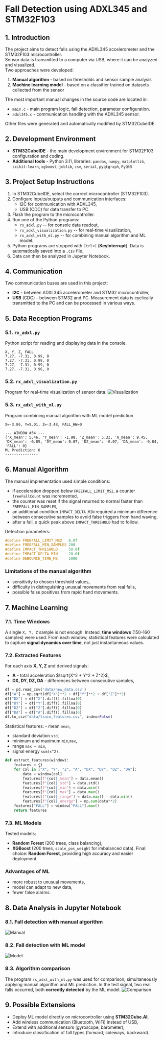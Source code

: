 # Fall Detection using ADXL345 and STM32F103

## 1. Introduction

The project aims to detect falls using the ADXL345 accelerometer and the
STM32F103 microcontroller.\
Sensor data is transmitted to a computer via USB, where it can be
analyzed and visualized.\
Two approaches were developed: 
1. **Manual algorithm** - based on thresholds and sensor sample analysis
2. **Machine learning model** - based on a classifier trained on datasets collected from the sensor

The most important manual changes in the source code are located in: 
- `main.c` - main program logic, fall detection, parameter configuration. 
- `adxl345.c` - communication handling with the ADXL345 sensor.

Other files were generated and automatically modified by STM32CubeIDE.

## 2. Development Environment

- **STM32CubeIDE** - the main development environment for STM32F103 configuration and coding.
- **Additional tools** - Python 3.11, libraries: `pandas`, `numpy`, `matplotlib`, `scikit-learn`, `xgboost`, `joblib`, `csv`, `serial`, `pyqtgraph`, `PyQt5`

## 3. Project Setup Instructions

1.  In STM32CubeIDE, select the correct microcontroller (STM32F103).
2.  Configure inputs/outputs and communication interfaces:
    -   I2C for communication with ADXL345,
    -   USB (CDC) for data transfer to PC.
3.  Flash the program to the microcontroller.
4.  Run one of the Python programs:
    -   `rx_adxl.py` -- for console data readout,
    -   `rx_adxl_visualization.py` -- for real-time visualization,
    -   `rx_adxl_with_ml.py` -- for combining manual algorithm and ML
        model.
5.  Python programs are stopped with `Ctrl+C` (**KeyInterrupt**). Data is automatically saved into a `.csv` file.
6.  Data can then be analyzed in Jupyter Notebook.

## 4. Communication

Two communication buses are used in this project: 
- **I2C** - between ADXL345 accelerometer and STM32 microcontroller,
- **USB** (CDC) - between STM32 and PC. Measurement data is cyclically transmitted to the PC and can be processed in various ways.

## 5. Data Reception Programs

### 5.1. `rx_adxl.py`

Python script for reading and displaying data in the console.

``` text
X, Y, Z, FALL
7.27, -7.31, 0.99, 0
7.27, -7.31, 0.99, 0
7.27, -7.31, 0.99, 0
7.27, -7.31, 0.96, 0
```

### 5.2. `rx_adxl_visualization.py`

Program for real-time visualization of sensor data.
![Visualization](Plots/vis.png)
### 5.3. `rx_adxl_with_ml.py` 
Program combining manual algorithm with ML model prediction.

``` text
X=-3.86, Y=5.01, Z=-3.48, FALL_HW=0

--- WINDOW #34 ---
{'X_mean': 5.46, 'Y_mean': -1.98, 'Z_mean': 5.33, 'A_mean': 9.45, 'DX_mean': -0.09, 'DY_mean': 0.07, 'DZ_mean': -0.07, 'DA_mean': -0.04, 'FALL': 0}
ML Prediction: 0
---------------
```

## 6. Manual Algorithm

The manual implementation used simple conditions: 
- if acceleration dropped below `FREEFALL_LIMIT_MS2`, a counter `freeFallCount` was
incremented,
- the counter was reset if the signal returned to normal faster than `FREEFALL_MIN_SAMPLES`,
- an additional condition `IMPACT_DELTA_MIN` required a minimum difference between consecutive samples to avoid false triggers from hand waving,
- after a fall, a quick peak above `IMPACT_THRESHOLD` had to follow.

Detection parameters:
``` c
#define FREEFALL_LIMIT_MS2   6.0f
#define FREEFALL_MIN_SAMPLES 200
#define IMPACT_THRESHOLD     50.0f
#define IMPACT_DELTA_MIN     20.0f
#define DEBOUNCE_TIME_MS     1000
```

### Limitations of the manual algorithm

-   sensitivity to chosen threshold values,
-   difficulty in distinguishing unusual movements from real falls,
-   possible false positives from rapid hand movements.

## 7. Machine Learning

### 7.1. Time Windows

A single `X, Y, Z` sample is not enough. Instead, **time windows** (150-160 samples) were used. From each window, statistical features were calculated to capture **signal dynamics over time**, not just instantaneous values.

### 7.2. Extracted Features

For each axis **X, Y, Z** and derived signals: 
- **A** - total acceleration $\sqrt{X^2 + Y^2 + Z^2}$,
- **DX, DY, DZ, DA** - differences between consecutive samples,

``` python
df = pd.read_csv('data/new_data.csv')
df["A"] = np.sqrt(df["X"]**2 + df["Y"]**2 + df["Z"]**2)
df["DX"] = df["X"].diff().fillna(0)
df["DY"] = df["Y"].diff().fillna(0)
df["DZ"] = df["Z"].diff().fillna(0)
df["DA"] = df["A"].diff().fillna(0)
df.to_csv("data/train_features.csv", index=False)
```

Statistical features: - mean `mean`, 
- standard deviation `std`,
- minimum and maximum `min`,`max`,
- range `max – min`,
- signal energy `sum(x^2)`.

``` python
def extract_features(window):
    features = {}
    for col in ["X", "Y", "Z", "A", "DX", "DY", "DZ", "DA"]:
        data = window[col]
        features[f"{col}_mean"] = data.mean()
        features[f"{col}_std"] = data.std()
        features[f"{col}_min"] = data.min()
        features[f"{col}_max"] = data.max()
        features[f"{col}_range"] = data.max() - data.min()
        features[f"{col}_energy"] = np.sum(data**2)
    features["FALL"] = window["FALL"].max()
    return features
```

### 7.3. ML Models

Tested models: 
- **Random Forest** (200 trees, class balancing),
- **XGBoost** (200 trees, `scale_pos_weight` for imbalanced data).
Final choice: **Random Forest**, providing high accuracy and easier deployment.

### Advantages of ML

-   more robust to unusual movements,
-   model can adapt to new data,
-   fewer false alarms.

## 8. Data Analysis in Jupyter Notebook

### 8.1. Fall detection with manual algorithm
![Manual](Plots/manual.png)
### 8.2. Fall detection with ML model
![Model](Plots/model.png)
### 8.3. Algorithm comparison 
The program `rx_adxl_with_ml.py` was used for comparison, simultaneously applying manual algorithm and ML prediction. In the test signal, two real falls occurred, both **correctly detected** by the ML model.
![Comparison](Plots/modelvsmanual.png)

## 9. Possible Extensions

-   Deploy ML model directly on microcontroller using **STM32Cube.AI**,
-   Add wireless communication (Bluetooth, WiFi) instead of USB,
-   Extend with additional sensors (gyroscope, barometer),
-   Introduce classification of fall types (forward, sideways,
    backward).
